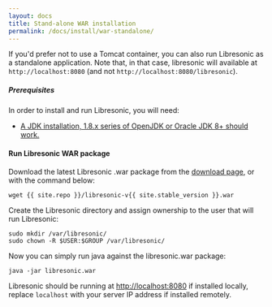 ```yaml
---
layout: docs
title: Stand-alone WAR installation
permalink: /docs/install/war-standalone/
---
```

If you'd prefer not to use a Tomcat container, you can also run Libresonic as a standalone application.
Note that, in that case, libresonic will available at `http://localhost:8080` (and not `http://localhost:8080/libresonic`).

##### Prerequisites

In order to install and run Libresonic, you will need:
- [A JDK installation, 1.8.x series of OpenJDK or Oracle JDK 8+ should work.](/docs/install/prerequisites)

#### Run Libresonic WAR package

Download the latest Libresonic .war package from the [download page](/download), or with the command below:

```
wget {{ site.repo }}/libresonic-v{{ site.stable_version }}.war
```

Create the Libresonic directory and assign ownership to the user that will run Libresonic:

```
sudo mkdir /var/libresonic/
sudo chown -R $USER:$GROUP /var/libresonic/
```

Now you can simply run java against the libresonic.war package:

```
java -jar libresonic.war
```

Libresonic should be running at [http://localhost:8080](http://localhost:8080) if installed locally, replace `localhost` with your server IP address if installed remotely.
